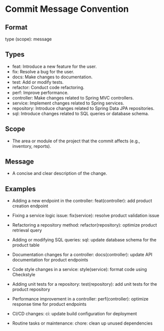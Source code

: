 # Commit Message Convention

## Format
type (scope): message

## Types
- feat: Introduce a new feature for the user.
- fix: Resolve a bug for the user.
- docs: Make changes to documentation.
- test: Add or modify tests.
- refactor: Conduct code refactoring.
- perf: Improve performance.
- controller: Make changes related to Spring MVC controllers.
- service: Implement changes related to Spring services.
- repository: Introduce changes related to Spring Data JPA repositories.
- sql: Introduce changes related to SQL queries or database schema.

## Scope
- The area or module of the project that the commit affects (e.g., inventory, reports).

## Message
- A concise and clear description of the change.

## Examples
- Adding a new endpoint in the controller:
  feat(controller): add product creation endpoint

- Fixing a service logic issue:
  fix(service): resolve product validation issue

- Refactoring a repository method:
  refactor(repository): optimize product retrieval query

- Adding or modifying SQL queries:
  sql: update database schema for the product table

- Documentation changes for a controller:
  docs(controller): update API documentation for product endpoints

- Code style changes in a service:
  style(service): format code using Checkstyle

- Adding unit tests for a repository:
  test(repository): add unit tests for the product repository

- Performance improvement in a controller:
  perf(controller): optimize response time for product endpoints

- CI/CD changes:
  ci: update build configuration for deployment

- Routine tasks or maintenance:
  chore: clean up unused dependencies
